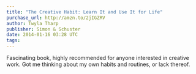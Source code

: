 ```yaml
---
title: "The Creative Habit: Learn It and Use It for Life"
purchase_url: http://amzn.to/2jIGZRV
author: Twyla Tharp
publisher: Simon & Schuster
date: 2014-01-16 03:28 UTC
tags:
---
```


Fascinating book, highly recommended for anyone interested in creative work. Got me thinking about my own habits and routines, or lack thereof.
